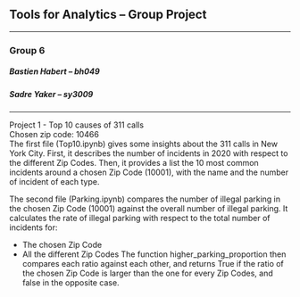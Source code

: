 ## Tools for Analytics – Group Project
---
### Group 6
##### Bastien Habert – bh049
##### Sadre Yaker – sy3009
---

Project 1 - Top 10 causes of 311 calls <br />
Chosen zip code: 10466 <br />
The first file (Top10.ipynb) gives some insights about the 311 calls in New York City. First, it describes the number of incidents in 2020 with respect to the different Zip Codes. Then, it provides a list the 10 most common incidents around a chosen Zip Code (10001), with the name and the number of incident of each type.

The second file (Parking.ipynb) compares the number of illegal parking in the chosen Zip Code (10001) against the overall number of illegal parking. It calculates the rate of illegal parking with respect to the total number of incidents for:
-	The chosen Zip Code
-	All the different Zip Codes 
The function higher_parking_proportion then compares each ratio against each other, and returns True if the ratio of the chosen Zip Code is larger than the one for every Zip Codes, and false in the opposite case.
